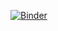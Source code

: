 [![Binder](https://mybinder.org/badge_logo.svg)](https://mybinder.org/v2/gh/ipattison/msba-661-fall-2021.git/HEAD)

